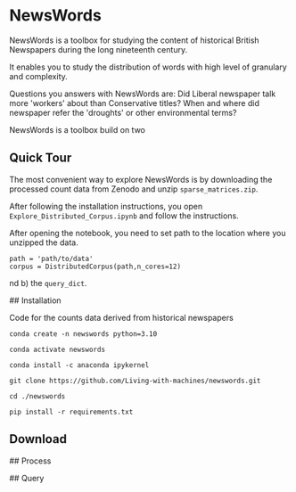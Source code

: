 # NewsWords

NewsWords is a toolbox for studying the content of historical British Newspapers during the long nineteenth century.

It enables you to study the distribution of words with high level of granulary and complexity. 

Questions you answers with NewsWords are: Did Liberal newspaper talk more 'workers' about than Conservative titles? When and where did newspaper refer the 'droughts' or other environmental terms?

NewsWords is a toolbox build on two 

## Quick Tour

The most convenient way to explore NewsWords is by downloading the processed count data from Zenodo and unzip `sparse_matrices.zip`.

After following the installation instructions, you open `Explore_Distributed_Corpus.ipynb` and follow the instructions. 

After opening the notebook, you need to set path to the location where you unzipped the data.
```{python}
path = 'path/to/data'
corpus = DistributedCorpus(path,n_cores=12)
```

nd b) the `query_dict`.








## Installation


Code for the counts data derived from historical newspapers


```{bash}
conda create -n newswords python=3.10
```

```{bash}
conda activate newswords
```

```{bash}
conda install -c anaconda ipykernel
```

```{bash}
git clone https://github.com/Living-with-machines/newswords.git
```

```{bash}
cd ./newswords
```

```{bash}
pip install -r requirements.txt
```

## Download


## Process


## Query